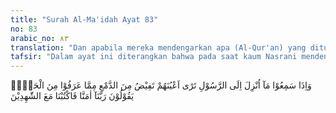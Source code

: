 ```yaml
---
title: "Surah Al-Ma'idah Ayat 83"
no: 83
arabic_no: ٨٣
translation: "Dan apabila mereka mendengarkan apa (Al-Qur'an) yang diturunkan kepada Rasul (Muhammad), kamu lihat mata mereka mencucurkan air mata disebabkan kebenaran yang telah mereka ketahui (dari kitab-kitab mereka sendiri), seraya berkata, “Ya Tuhan, kami telah beriman, maka catatlah kami bersama orang-orang yang menjadi saksi (atas kebenaran Al-Qur'an dan kenabian Muhammad)."
tafsir: "Dalam ayat ini diterangkan bahwa pada saat kaum Nasrani mendengar dan memahami kandungan ayat-ayat Al-Qur'an, ada di antara mereka yang mencucurkan air mata karena sangat terharu dan yakin atas kebenaran Al-Qur'an yang diturunkan Allah kepada Nabi Muhammad yang ternyata membenarkan kitab suci mereka. Mereka terharu pula oleh sifat-sifat Nabi Muhammad yang telah mereka kenal sebelumnya dari kitab suci mereka. Pada saat demikian, mereka dengan rendah hati berkata, \"Ya Tuhan kami, kami beriman kepada-Mu dan kepada rasul-rasul-Mu, terutama Nabi Muhammad. Oleh sebab itu, masukkanlah kami bersama orang-orang yang mengakui kebenaran Al-Qur'an dan Nabi Muhammad, yang akan menjadi saksi pada hari Kiamat nanti bahwa Engkau benar-benar telah mengutus para nabi dan rasul-Mu, dan bahwa mereka benar-benar telah menyampaikan agama-Mu kepada umat mereka masing-masing.\"\n\nSelanjutnya mereka menyatakan bahwa, tidak ada sesuatu pun yang dapat menghalangi mereka untuk beriman kepada Allah dan kepada kebenaran yang telah diturunkan melalui Rasul-Nya yang terakhir yang diutus untuk seluruh umat manusia. Kemudian mereka tegaskan pula bahwa mereka beriman kepada Allah dan kepada kebenaran yang dibawa Rasul-Nya, karena mereka sangat ingin agar Allah memasukkan mereka ke dalam golongan orang-orang saleh, yaitu umat Nabi Muhammad, karena ajaran agama Islam yang benar, baik mengenai keimanan, ibadah, mu'amalah dan akhlak yang luhur."
---
```

وَاِذَا سَمِعُوْا مَآ اُنْزِلَ اِلَى الرَّسُوْلِ تَرٰٓى اَعْيُنَهُمْ تَفِيْضُ مِنَ الدَّمْعِ مِمَّا عَرَفُوْا مِنَ الْحَقِّۚ يَقُوْلُوْنَ رَبَّنَآ اٰمَنَّا فَاكْتُبْنَا مَعَ الشّٰهِدِيْنَ 